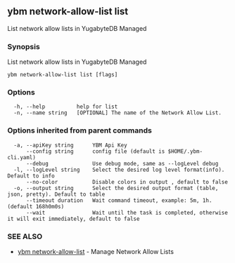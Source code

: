 ## ybm network-allow-list list

List network allow lists in YugabyteDB Managed

### Synopsis

List network allow lists in YugabyteDB Managed

```
ybm network-allow-list list [flags]
```

### Options

```
  -h, --help          help for list
  -n, --name string   [OPTIONAL] The name of the Network Allow List.
```

### Options inherited from parent commands

```
  -a, --apiKey string      YBM Api Key
      --config string      config file (default is $HOME/.ybm-cli.yaml)
      --debug              Use debug mode, same as --logLevel debug
  -l, --logLevel string    Select the desired log level format(info). Default to info
      --no-color           Disable colors in output , default to false
  -o, --output string      Select the desired output format (table, json, pretty). Default to table
      --timeout duration   Wait command timeout, example: 5m, 1h. (default 168h0m0s)
      --wait               Wait until the task is completed, otherwise it will exit immediately, default to false
```

### SEE ALSO

* [ybm network-allow-list](ybm_network-allow-list.md)	 - Manage Network Allow Lists

